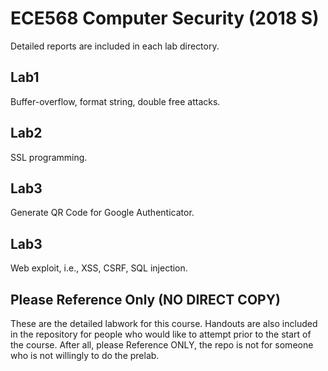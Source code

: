 # ECE568 Computer Security (2018 S)
Detailed reports are included in each lab directory.

## Lab1
Buffer-overflow, format string, double free attacks.

## Lab2
SSL programming.

## Lab3
Generate QR Code for Google Authenticator.

## Lab3
Web exploit, i.e., XSS, CSRF, SQL injection.

## Please Reference Only (NO DIRECT COPY)
These are the detailed labwork for this course. Handouts are also included in the
repository for people who would like to attempt prior to the start of the course.
After all, please Reference ONLY, the repo is not for someone who is not
willingly to do the prelab.
